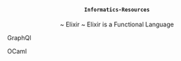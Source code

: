 #### <div align = "center"> `Informatics-Resources`

<p align = "center" >
  ~ Elixir ~
  Elixir is a Functional Language
</p>

GraphQl

OCaml
```
